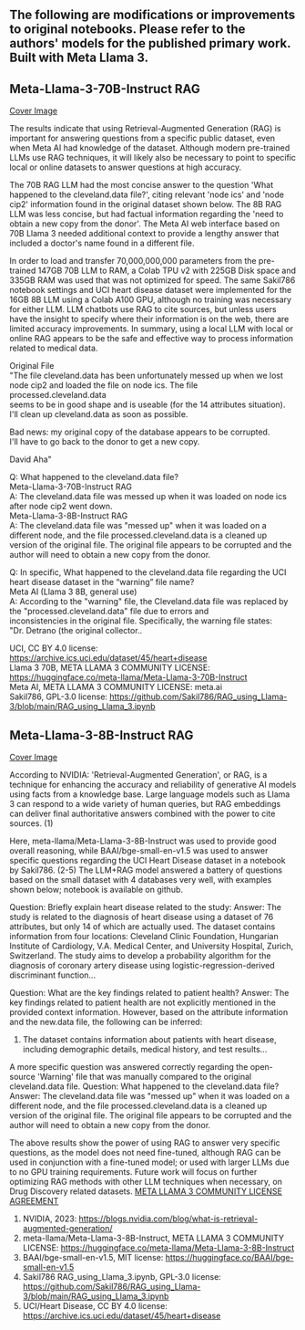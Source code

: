 ## The following are modifications or improvements to original notebooks. Please refer to the authors' models for the published primary work. Built with Meta Llama 3.

## Meta-Llama-3-70B-Instruct RAG
[Cover Image](https://drive.google.com/file/d/1MNSNh9yLPzqHShuTctOUgTf1uj18uDOg/view?usp=sharing)

The results indicate that using Retrieval-Augmented Generation (RAG) is important for answering questions from a specific public dataset, even when Meta AI had knowledge of the dataset. Although modern pre-trained LLMs use RAG techniques, it will likely also be necessary to point to specific local or online datasets to answer questions at high accuracy.

The 70B RAG LLM had the most concise answer to the question 'What happened to the cleveland.data file?', citing relevant 'node ics' and 'node cip2' information found in the original dataset shown below. The 8B RAG LLM was less concise, but had factual information regarding the 'need to obtain a new copy from the donor'. The Meta AI web interface based on 70B Llama 3 needed additional context to provide a lengthy answer that included a doctor's name found in a different file.

In order to load and transfer 70,000,000,000 parameters from the pre-trained 147GB 70B LLM to RAM, a Colab TPU v2 with 225GB Disk space and 335GB RAM was used that was not optimized for speed. The same Sakil786 notebook settings and UCI heart disease dataset were implemented for the 16GB 8B LLM using a Colab A100 GPU, although no training was necessary for either LLM. LLM chatbots use RAG to cite sources, but unless users have the insight to specify where their information is on the web, there are limited accuracy improvements. In summary, using a local LLM with local or online RAG appears to be the safe and effective way to process information related to medical data. 

Original File <br>
"The file cleveland.data has been unfortunately messed up when we lost <br>
node cip2 and loaded the file on node ics. The file processed.cleveland.data <br>
seems to be in good shape and is useable (for the 14 attributes situation). <br>
I'll clean up cleveland.data as soon as possible. <br>

Bad news: my original copy of the database appears to be corrupted. <br>
I'll have to go back to the donor to get a new copy. <br>

David Aha" <br>

Q: What happened to the cleveland.data file? <br>
Meta-Llama-3-70B-Instruct RAG <br>
A: The cleveland.data file was messed up when it was loaded on node ics after node cip2 went down. <br>
Meta-Llama-3-8B-Instruct RAG <br>
A: The cleveland.data file was "messed up" when it was loaded on a different node, and the file processed.cleveland.data is a cleaned up version of the original file. The original file appears to be corrupted and the author will need to obtain a new copy from the donor.

Q: In specific, What happened to the cleveland.data file regarding the UCI heart disease dataset in the “warning” file name? <br>
Meta AI (Llama 3 8B, general use) <br>
A: According to the "warning" file, the Cleveland.data file was replaced by the "processed.cleveland.data" file due to errors and <br> inconsistencies in the original file. Specifically, the warning file states: <br>
"Dr. Detrano (the original collector.. <br>

UCI, CC BY 4.0 license: https://archive.ics.uci.edu/dataset/45/heart+disease <br>
Llama 3 70B, META LLAMA 3 COMMUNITY LICENSE: https://huggingface.co/meta-llama/Meta-Llama-3-70B-Instruct <br>
Meta AI, META LLAMA 3 COMMUNITY LICENSE: meta.ai <br>
Sakil786, GPL-3.0 license: https://github.com/Sakil786/RAG_using_Llama-3/blob/main/RAG_using_Llama_3.ipynb <br>

## Meta-Llama-3-8B-Instruct RAG
[Cover Image](https://drive.google.com/file/d/1kXghQNdIzucYKEWj7i7BHxwojexr3ONd/view?usp=sharing)

According to NVIDIA: 'Retrieval-Augmented Generation', or RAG, is a technique for enhancing the accuracy and reliability of generative AI models using facts from a knowledge base. Large language models such as Llama 3 can respond to a wide variety of human queries, but RAG embeddings can deliver final authoritative answers combined with the power to cite sources. (1)

Here, meta-llama/Meta-Llama-3-8B-Instruct was used to provide good overall reasoning, while BAAI/bge-small-en-v1.5 was used to answer specific questions regarding the UCI Heart Disease dataset in a notebook by Sakil786. (2-5) The LLM+RAG model answered a battery of questions based on the small dataset with 4 databases very well, with examples shown below; notebook is available on github. 

Question: Briefly explain heart disease related to the study: 
Answer: The study is related to the diagnosis of heart disease using a dataset of 76 attributes, but only 14 of which are actually used. The dataset contains information from four locations: Cleveland Clinic Foundation, Hungarian Institute of Cardiology, V.A. Medical Center, and University Hospital, Zurich, Switzerland. The study aims to develop a probability algorithm for the diagnosis of coronary artery disease using logistic-regression-derived discriminant function...

Question: What are the key findings related to patient health?
Answer: The key findings related to patient health are not explicitly mentioned in the provided context information. However, based on the attribute information and the new.data file, the following can be inferred:
1. The dataset contains information about patients with heart disease, including demographic details, medical history, and test results...

A more specific question was answered correctly regarding the open-source 'Warning' file that was manually compared to the original cleveland.data file.
Question: What happened to the cleveland.data file?
Answer: The cleveland.data file was "messed up" when it was loaded on a different node, and the file processed.cleveland.data is a cleaned up version of the original file. The original file appears to be corrupted and the author will need to obtain a new copy from the donor.

The above results show the power of using RAG to answer very specific questions, as the model does not need fine-tuned, although RAG can be used in conjunction with a fine-tuned model; or used with larger LLMs due to no GPU training requirements. Future work will focus on further optimizing RAG methods with other LLM techniques when necessary, on Drug Discovery related datasets. [META LLAMA 3 COMMUNITY LICENSE AGREEMENT](https://llama.meta.com/llama3/license/)

1) NVIDIA, 2023: https://blogs.nvidia.com/blog/what-is-retrieval-augmented-generation/
2) meta-llama/Meta-Llama-3-8B-Instruct, META LLAMA 3 COMMUNITY LICENSE: https://huggingface.co/meta-llama/Meta-Llama-3-8B-Instruct
3) BAAI/bge-small-en-v1.5, MIT license: https://huggingface.co/BAAI/bge-small-en-v1.5
4) Sakil786 RAG_using_Llama_3.ipynb, GPL-3.0 license: https://github.com/Sakil786/RAG_using_Llama-3/blob/main/RAG_using_Llama_3.ipynb
5) UCI/Heart Disease, CC BY 4.0 license: https://archive.ics.uci.edu/dataset/45/heart+disease
